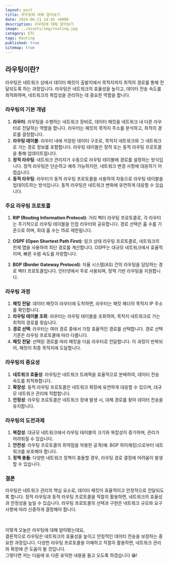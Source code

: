 ```yaml
---
layout: post
title: 라우팅에 대해 알아보기
date: 2024-06-21 14:45 +0900
description: 라우팅에 대해 알아보기
image: ../assets/img/routing.jpg
category: ETC
tags: Routing
published: true
sitemap: true
---
```


## 라우팅이란?

라우팅은 네트워크 상에서 데이터 패킷이 출발지에서 목적지까지 최적의 경로를 통해 전달되도록 하는 과정입니다. 라우팅은 네트워크의 효율성을 높이고, 데이터 전송 속도를 최적화하며, 네트워크의 복잡성을 관리하는 데 중요한 역할을 합니다.

### 라우팅의 기본 개념

1. **라우터**: 라우팅을 수행하는 네트워크 장비로, 데이터 패킷을 네트워크 내 다른 라우터로 전달하는 역할을 합니다. 라우터는 패킷의 목적지 주소를 분석하고, 최적의 경로를 결정합니다.
2. **라우팅 테이블**: 라우터 내에 저장된 데이터 구조로, 목적지 네트워크와 그 네트워크로 가는 경로 정보를 포함합니다. 라우팅 테이블은 정적 또는 동적 라우팅 프로토콜을 통해 업데이트됩니다.
3. **정적 라우팅**: 네트워크 관리자가 수동으로 라우팅 테이블에 경로를 설정하는 방식입니다. 정적 라우팅은 단순하고 예측 가능하지만, 네트워크 변경 사항에 대응하기 어렵습니다.
4. **동적 라우팅**: 라우터가 동적 라우팅 프로토콜을 사용하여 자동으로 라우팅 테이블을 업데이트하는 방식입니다. 동적 라우팅은 네트워크 변화에 유연하게 대응할 수 있습니다.

### 주요 라우팅 프로토콜

1. **RIP (Routing Information Protocol)**: 거리 벡터 라우팅 프로토콜로, 각 라우터는 주기적으로 라우팅 테이블을 인접 라우터와 공유합니다. 경로 선택은 홉 수를 기준으로 하며, 최대 홉 수는 15로 제한됩니다.

2. **OSPF (Open Shortest Path First)**: 링크 상태 라우팅 프로토콜로, 네트워크의 전체 맵을 사용하여 최단 경로를 계산합니다. OSPF는 대규모 네트워크에서 효율적이며, 빠른 수렴 속도를 자랑합니다.

3. **BGP (Border Gateway Protocol)**: 자율 시스템(AS) 간의 라우팅을 담당하는 경로 벡터 프로토콜입니다. 인터넷에서 주로 사용되며, 정책 기반 라우팅을 지원합니다.

### 라우팅 과정

1. **패킷 전달**: 데이터 패킷이 라우터에 도착하면, 라우터는 패킷 헤더의 목적지 IP 주소를 확인합니다.
2. **라우팅 테이블 조회**: 라우터는 라우팅 테이블을 조회하여, 목적지 네트워크로 가는 최적의 경로를 찾습니다.
3. **경로 선택**: 라우터는 여러 경로 중에서 가장 효율적인 경로를 선택합니다. 경로 선택 기준은 라우팅 프로토콜에 따라 다릅니다.
4. **패킷 전달**: 선택된 경로를 따라 패킷을 다음 라우터로 전달합니다. 이 과정이 반복되어, 패킷이 최종 목적지에 도달합니다.

### 라우팅의 중요성

1. **네트워크 효율성**: 라우팅은 네트워크 트래픽을 효율적으로 분배하여, 데이터 전송 속도를 최적화합니다.
2. **확장성**: 동적 라우팅 프로토콜은 네트워크 확장에 유연하게 대응할 수 있으며, 대규모 네트워크 관리에 적합합니다.
3. **안정성**: 라우팅 프로토콜은 네트워크 장애 발생 시, 대체 경로를 찾아 데이터 전송을 유지합니다.

### 라우팅의 도전과제

1. **복잡성**: 대규모 네트워크에서 라우팅 테이블의 크기와 복잡성이 증가하며, 관리가 어려워질 수 있습니다.
2. **안전성**: 라우팅 프로토콜의 취약점을 악용한 공격(예: BGP 하이재킹)으로부터 네트워크를 보호해야 합니다.
3. **정책 충돌**: 다양한 네트워크 정책이 충돌할 경우, 라우팅 경로 결정에 어려움이 발생할 수 있습니다.

### 결론

라우팅은 네트워크 관리의 핵심 요소로, 데이터 패킷이 효율적이고 안정적으로 전달되도록 합니다. 정적 라우팅과 동적 라우팅 프로토콜을 적절히 활용하면, 네트워크의 효율성과 안정성을 높일 수 있습니다. 라우팅 프로토콜의 선택과 구현은 네트워크 규모와 요구 사항에 따라 신중하게 결정해야 합니다.

<br>

이렇게 오늘은 라우팅에 대해 알아봤는데요,<br>
결론적으로 라우팅은 네트워크의 효율성을 높이고 안정적인 데이터 전송을 보장하는 중요한 과정입니다. 다양한 라우팅 프로토콜을 이해하고 적절히 활용하면, 네트워크 관리와 확장에 큰 도움이 될 것입니다.<br>
그렇다면 저는 다음에 또 다른 유익한 내용을 들고 오도록 하겠습니다 😁!
